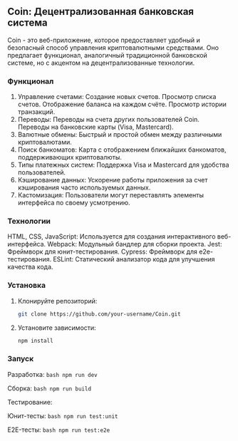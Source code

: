## Coin: Децентрализованная банковская система

Coin - это веб-приложение, которое предоставляет удобный и безопасный способ управления криптовалютными средствами. Оно предлагает функционал, аналогичный традиционной банковской системе, но с акцентом на децентрализованные технологии.

### Функционал

1. Управление счетами:
     Создание новых счетов.
     Просмотр списка счетов.
     Отображение баланса на каждом счёте.
     Просмотр истории транзакций.
2. Переводы:
     Переводы на счета других пользователей Coin.
     Переводы на банковские карты (Visa, Mastercard).
3. Валютные обмены: Быстрый и простой обмен между различными криптовалютами.
4. Поиск банкоматов: Карта с отображением ближайших банкоматов, поддерживающих криптовалюты.
5. Типы платежных систем: Поддержка Visa и Mastercard для удобства пользователей.
6. Кэширование данных: Ускорение работы приложения за счет кэширования часто используемых данных.
7. Кастомизация: Пользователи могут переставлять элементы интерфейса по своему усмотрению.

### Технологии

 HTML, CSS, JavaScript: Используется для создания интерактивного веб-интерфейса.
 Webpack: Модульный бандлер для сборки проекта.
 Jest: Фреймворк для юнит-тестирования.
 Cypress: Фреймворк для e2e-тестирования.
 ESLint: Статический анализатор кода для улучшения качества кода.

### Установка

1. Клонируйте репозиторий:
    ```bash
    git clone https://github.com/your-username/Coin.git
    ```
2. Установите зависимости:
    ```bash
    npm install
    ```

### Запуск

 Разработка:
    ```bash
    npm run dev
    ```
    
 Сборка:
    ```bash
    npm run build
    ```

Тестирование:

 Юнит-тесты:
    ```bash
    npm run test:unit
    ```
    
 E2E-тесты:
    ```bash
    npm run test:e2e
    ```
